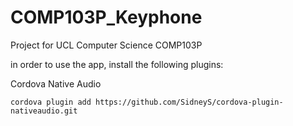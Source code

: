 # COMP103P_Keyphone
Project for UCL Computer Science COMP103P 
 
 in order to use the app, install the following plugins:
 
 
 Cordova Native Audio
 ```
 cordova plugin add https://github.com/SidneyS/cordova-plugin-nativeaudio.git
 ```
 